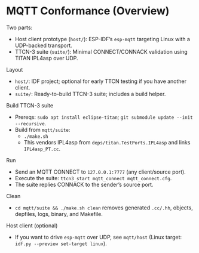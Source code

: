 # MQTT Conformance (Overview)

Two parts:
- Host client prototype (`host/`): ESP-IDF’s `esp-mqtt` targeting Linux with a UDP-backed transport.
- TTCN-3 suite (`suite/`): Minimal CONNECT/CONNACK validation using TITAN IPL4asp over UDP.

Layout
- `host/`: IDF project; optional for early TTCN testing if you have another client.
- `suite/`: Ready-to-build TTCN-3 suite; includes a build helper.

Build TTCN-3 suite
- Prereqs: `sudo apt install eclipse-titan`; `git submodule update --init --recursive`.
- Build from `mqtt/suite`:
  - `./make.sh`
  - This vendors IPL4asp from `deps/titan.TestPorts.IPL4asp` and links `IPL4asp_PT.cc`.

Run
- Send an MQTT CONNECT to `127.0.0.1:7777` (any client/source port).
- Execute the suite: `ttcn3_start mqtt_connect mqtt_connect.cfg`.
- The suite replies CONNACK to the sender’s source port.

Clean
- `cd mqtt/suite && ./make.sh clean` removes generated `.cc/.hh`, objects, depfiles, logs, binary, and Makefile.

Host client (optional)
- If you want to drive `esp-mqtt` over UDP, see `mqtt/host` (Linux target: `idf.py --preview set-target linux`).
